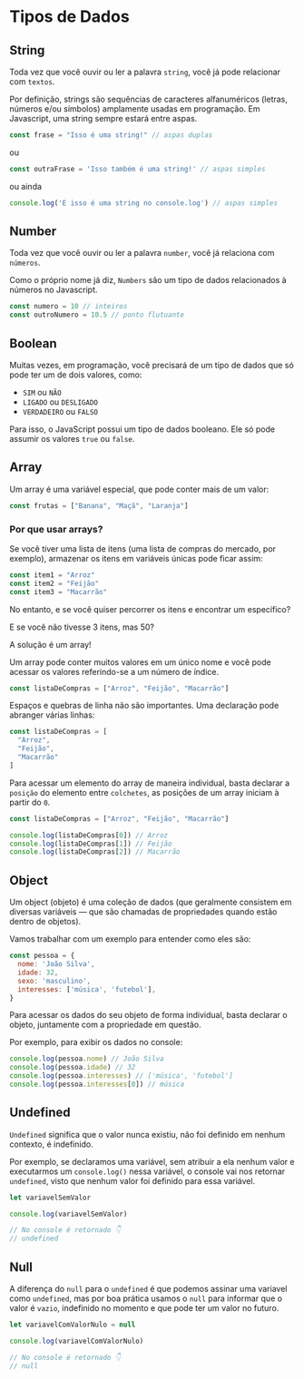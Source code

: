 # Tipos de Dados

## String

Toda vez que você ouvir ou ler a palavra `string`, você já pode relacionar com `textos`.


Por definição, strings são sequências de caracteres alfanuméricos (letras, números e/ou símbolos) amplamente usadas em programação. Em Javascript, uma string sempre estará entre aspas.

```js
const frase = "Isso é uma string!" // aspas duplas
```

ou

```js
const outraFrase = 'Isso também é uma string!' // aspas simples
```

ou ainda

```js
console.log('E isso é uma string no console.log') // aspas simples
```

## Number

Toda vez que você ouvir ou ler a palavra `number`, você já relaciona com `números`.

Como o próprio nome já diz, `Numbers` são um tipo de dados relacionados à números no Javascript.

```js
const numero = 10 // inteiros
const outroNumero = 10.5 // ponto flutuante 
```

## Boolean

Muitas vezes, em programação, você precisará de um tipo de dados que só pode ter um de dois valores, como:

- `SIM` ou `NÃO`
- `LIGADO` ou `DESLIGADO`
- `VERDADEIRO` ou `FALSO`

Para isso, o JavaScript possui um tipo de dados booleano. Ele só pode assumir os valores `true` ou `false`.

## Array

Um array é uma variável especial, que pode conter mais de um valor:

```js
const frutas = ["Banana", "Maçã", "Laranja"]
```

### Por que usar arrays?

Se você tiver uma lista de itens (uma lista de compras do mercado, por exemplo), armazenar os itens em variáveis ​​únicas pode ficar assim:

```js
const item1 = "Arroz"
const item2 = "Feijão"
const item3 = "Macarrão"
```

No entanto, e se você quiser percorrer os itens e encontrar um específico?

E se você não tivesse 3 itens, mas 50?

A solução é um array!

Um array pode conter muitos valores em um único nome e você pode acessar os valores referindo-se a um número de índice.

```js
const listaDeCompras = ["Arroz", "Feijão", "Macarrão"]
```

Espaços e quebras de linha não são importantes. Uma declaração pode abranger várias linhas:


```js
const listaDeCompras = [
  "Arroz", 
  "Feijão", 
  "Macarrão"
]
```

Para acessar um elemento do array de maneira individual, basta declarar a `posição` do elemento entre `colchetes`, as posições de um array iniciam à partir do `0`.

```js
const listaDeCompras = ["Arroz", "Feijão", "Macarrão"]

console.log(listaDeCompras[0]) // Arroz
console.log(listaDeCompras[1]) // Feijão
console.log(listaDeCompras[2]) // Macarrão
```

## Object

Um object (objeto) é uma coleção de dados (que geralmente consistem em diversas variáveis — que são chamadas de propriedades quando estão dentro de objetos).

Vamos trabalhar com um exemplo para entender como eles são:

```js
const pessoa = {
  nome: 'João Silva',
  idade: 32,
  sexo: 'masculino',
  interesses: ['música', 'futebol'],
}
```

Para acessar os dados do seu objeto de forma individual, basta declarar o objeto, juntamente com a propriedade em questão.

Por exemplo, para exibir os dados no console:

```js
console.log(pessoa.nome) // João Silva
console.log(pessoa.idade) // 32
console.log(pessoa.interesses) // ['música', 'futebol']
console.log(pessoa.interesses[0]) // música
```

## Undefined

`Undefined` significa que o valor nunca existiu, não foi definido em nenhum contexto, é indefinido.

Por exemplo, se declaramos uma variável, sem atribuir a ela nenhum valor e executarmos um `console.log()` nessa variável, o console vai nos retornar `undefined`, visto que nenhum valor foi definido para essa variável.

```js
let variavelSemValor

console.log(variavelSemValor)

// No console é retornado 👇
// undefined
```

## Null

A diferença do `null` para o `undefined` é que podemos assinar uma variavel como `undefined`, mas por boa prática usamos o `null` para informar que o valor é `vazio`, indefinido no momento e que pode ter um valor no futuro.

```js
let variavelComValorNulo = null

console.log(variavelComValorNulo)

// No console é retornado 👇
// null
```